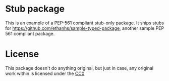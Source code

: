 # Stub package

This is an example of a PEP-561 compliant stub-only package. It ships stubs for https://github.com/ethanhs/sample-typed-package, another sample PEP 561 compliant package.

# License

This package doesn't do anything original, but just in case, any original work within is licensed under the [CC0](https://wiki.creativecommons.org/wiki/CC0)